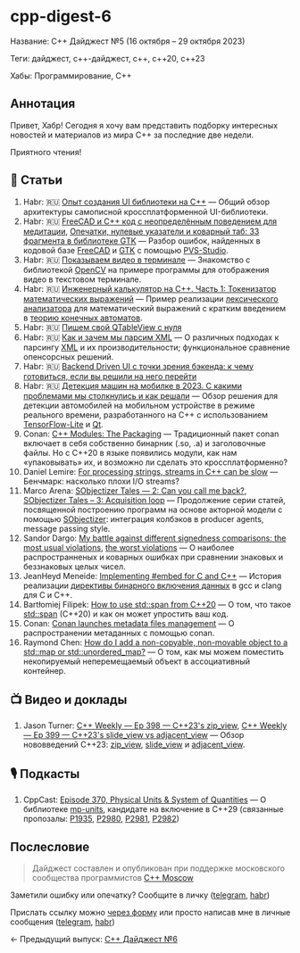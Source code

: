 # cpp-digest-6

Название: C++ Дайджест №5 (16 октября – 29 октября 2023) 

Теги: дайджест, c++-дайджест, c++, c++20, c++23

Хабы: Программирование, C++

## Аннотация

Привет, Хабр! Сегодня я хочу вам представить подборку интересных новостей и материалов из мира C++ за последние две недели.

Приятного чтения!

## 📝 Статьи

1. Habr: 🇷🇺 [Опыт создания UI библиотеки на C++](https://habr.com/ru/articles/768336/) — Общий обзор архитектуры самописной кроссплатформенной UI-библиотеки.
2. Habr: 🇷🇺 [FreeCAD и C++ код с неопределённым поведением для медитации](https://habr.com/ru/companies/pvs-studio/articles/768388/), [Опечатки, нулевые указатели и коварный таб: 33 фрагмента в библиотеке GTK](https://habr.com/ru/companies/pvs-studio/articles/770050/) — Разбор ошибок, найденных в кодовой базе [FreeCAD](https://github.com/FreeCAD/FreeCAD) и [GTK](https://github.com/GNOME/gtk) с помощью [PVS-Studio](https://pvs-studio.com/en/pvs-studio/).
3. Habr: 🇷🇺 [Показываем видео в терминале](https://habr.com/ru/articles/768456/) — Знакомство с библиотекой [OpenCV](https://opencv.org/) на примере программы для отображения видео в текстовом терминале.
4. Habr: 🇷🇺 [Инженерный калькулятор на C++. Часть 1: Токенизатор математических выражений](https://habr.com/ru/articles/769812/) — Пример реализации [лексического анализатора](https://w.wiki/7ye5) для математический выражений с кратким введением в [теорию конечных автоматов](https://w.wiki/7ye8).
5. Habr: 🇷🇺 [Пишем свой QTableView с нуля](https://habr.com/ru/articles/761530/)
6. Habr: 🇷🇺 [Как и зачем мы парсим XML](https://habr.com/ru/companies/tensor/articles/769722/) — О различных подходах к парсингу [XML](https://ru.wikipedia.org/wiki/XML) и их производительности; функциональное сравнение опенсорсных решений.
7. Habr: 🇷🇺 [Backend Driven UI с точки зрения бэкенда: к чему готовиться, если вы решили на него перейти](https://habr.com/ru/companies/yandex/articles/768282/)
8. Habr: 🇷🇺 [Детекция машин на мобилке в 2023. С какими проблемами мы столкнулись и как решали](https://habr.com/ru/companies/raft/articles/770302/) — Обзор решения для детекции автомобилей на мобильном устройстве в режиме реального времени, разработанного на C++ с использованием [TensorFlow-Lite](https://www.tensorflow.org/lite) и [Qt](https://www.qt.io/).
9. Conan: [C++ Modules: The Packaging](https://blog.conan.io/2023/10/17/modules-the-packaging-story.html) — Традиционный пакет conan включает в себя собственно бинарник (.so, .a) и заголовочные файлы. Но с C++20 в языке появились модули, как нам «упаковывать» их, и возможно ли сделать это кроссплатформенно?
10. Daniel Lemire: [For processing strings, streams in C++ can be slow](https://lemire.me/blog/2023/10/19/for-processing-strings-streams-in-c-can-be-slow/) — Бенчмарк: насколько плохи I/O streams?
11. Marco Arena: [SObjectizer Tales — 2: Can you call me back?](https://marcoarena.wordpress.com/2023/10/19/sobjectizer-tales-2/), [SObjectizer Tales – 3: Acquisition loop](https://marcoarena.wordpress.com/2023/10/26/sobjectizer-tales-3/) — Продолжение серии статей, посвященной построению программ на основе акторной модели с помощью [SObjectizer](https://github.com/Stiffstream/sobjectizer): интеграция колбэков в producer agents, message passing style.
12. Sandor Dargo: [My battle against different signedness comparisons: the most usual violations](https://www.sandordargo.com/blog/2023/10/18/signed-unsigned-comparison-the-most-usual-violations), [the worst violations](https://www.sandordargo.com/blog/2023/10/25/signed-unsigned-comparison-the-worst-violations) — О наиболее распространненых и коварных ошибках при сравнении знаковых и беззнаковых целых чисел.
13. JeanHeyd Meneide: [Implementing #embed for C and C++](https://thephd.dev/implementing-embed-c-and-c++) — История реализации [директивы бинарного включения данных](https://en.cppreference.com/w/c/preprocessor/embed) в gcc и clang для C и C++.
14. Bartłomiej Filipek: [How to use std::span from C++20](https://www.cppstories.com/2023/span-cpp20/) — О том, что такое [std::span](https://en.cppreference.com/w/cpp/container/span) (C++20) и как он может упростить ваш код.
15. Conan: [Conan launches metadata files management](https://blog.conan.io/2023/10/24/Conan-launches-metadata-files.html) — О распространении метаданных с помощью conan.
16. Raymond Chen: [How do I add a non-copyable, non-movable object to a std::map or std::unordered_map?](https://devblogs.microsoft.com/oldnewthing/20231023-00/?p=108916) — О том, как мы можем поместить некопируемый неперемещаемый объект в ассоциативный контейнер.
   
## 📺 Видео и доклады

1. Jason Turner: [C++ Weekly — Ep 398 — C++23's zip_view](https://www.youtube.com/watch?v=MVXGdwREo_E), [C++ Weekly — Ep 399 — C++23's slide_view vs adjacent_view](https://www.youtube.com/watch?v=czmGjH16Hb0) — Обзор нововведений C++23: [zip_view](https://en.cppreference.com/w/cpp/ranges/zip_view), [slide_view](https://en.cppreference.com/w/cpp/ranges/slide_view) и [adjacent_view](https://en.cppreference.com/w/cpp/ranges/adjacent_view).

## 🎙️ Подкасты

1. CppCast: [Episode 370, Physical Units & System of Quantities](https://cppcast.com/physical_units_and_a_system_of_quantities/) — О библиотеке [mp-units](https://github.com/mpusz/mp-units), кандидате на включение в C++29 (связанные пропозалы: [P1935](https://wg21.link/p1935), [P2980](https://wg21.link/p2980), [P2981](https://wg21.link/p2981), [P2982](https://wg21.link/p2982))
 
## Послесловие

> Дайджест составлен и опубликован при поддержке московского сообщества программистов [C++ Moscow](https://t.me/cppmoscow_info)

Заметили ошибку или опечатку? Сообщите в личку ([telegram](https://t.me/eoanermine), [habr](https://habr.com/ru/conversations/eoanermine/))

Прислать ссылку можно [через форму](https://forms.yandex.ru/cloud/64f48043e010db921819c447/) или просто написав мне в личные сообщения ([telegram](https://t.me/eoanermine), [habr](https://habr.com/ru/conversations/eoanermine/))

← Предыдущий выпуск: [C++ Дайджест №6](https://habr.com/ru/articles/767818/)
